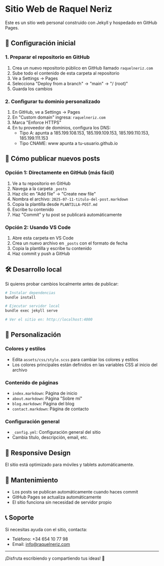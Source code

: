 # Sitio Web de Raquel Neriz

Este es un sitio web personal construido con Jekyll y hospedado en GitHub Pages.

## 🚀 Configuración inicial

### 1. Preparar el repositorio en GitHub

1. Crea un nuevo repositorio público en GitHub llamado `raquelneriz.com`
2. Sube todo el contenido de esta carpeta al repositorio
3. Ve a Settings → Pages
4. Selecciona "Deploy from a branch" → "main" → "/ (root)"
5. Guarda los cambios

### 2. Configurar tu dominio personalizado

1. En GitHub, ve a Settings → Pages
2. En "Custom domain" ingresa: `raquelneriz.com`
3. Marca "Enforce HTTPS"
4. En tu proveedor de dominios, configura los DNS:
   - Tipo A: apunta a 185.199.108.153, 185.199.109.153, 185.199.110.153, 185.199.111.153
   - Tipo CNAME: www apunta a tu-usuario.github.io

## 📝 Cómo publicar nuevos posts

### Opción 1: Directamente en GitHub (más fácil)
1. Ve a tu repositorio en GitHub
2. Navega a la carpeta `_posts`
3. Haz clic en "Add file" → "Create new file"
4. Nombra el archivo: `2025-07-11-titulo-del-post.markdown`
5. Copia la plantilla desde `PLANTILLA-POST.md`
6. Escribe tu contenido
7. Haz "Commit" y tu post se publicará automáticamente

### Opción 2: Usando VS Code
1. Abre esta carpeta en VS Code
2. Crea un nuevo archivo en `_posts` con el formato de fecha
3. Copia la plantilla y escribe tu contenido
4. Haz commit y push a GitHub

## 🛠️ Desarrollo local

Si quieres probar cambios localmente antes de publicar:

```bash
# Instalar dependencias
bundle install

# Ejecutar servidor local
bundle exec jekyll serve

# Ver el sitio en: http://localhost:4000
```

## 🎨 Personalización

### Colores y estilos
- Edita `assets/css/style.scss` para cambiar los colores y estilos
- Los colores principales están definidos en las variables CSS al inicio del archivo

### Contenido de páginas
- `index.markdown`: Página de inicio
- `about.markdown`: Página "Sobre mí"
- `blog.markdown`: Página del blog
- `contact.markdown`: Página de contacto

### Configuración general
- `_config.yml`: Configuración general del sitio
- Cambia título, descripción, email, etc.

## 📱 Responsive Design

El sitio está optimizado para móviles y tablets automáticamente.

## 🔧 Mantenimiento

- Los posts se publican automáticamente cuando haces commit
- GitHub Pages se actualiza automáticamente
- El sitio funciona sin necesidad de servidor propio

## 📞 Soporte

Si necesitas ayuda con el sitio, contacta:
- Teléfono: +34 654 10 77 98
- Email: info@raquelneriz.com

---

¡Disfruta escribiendo y compartiendo tus ideas! 🌟
